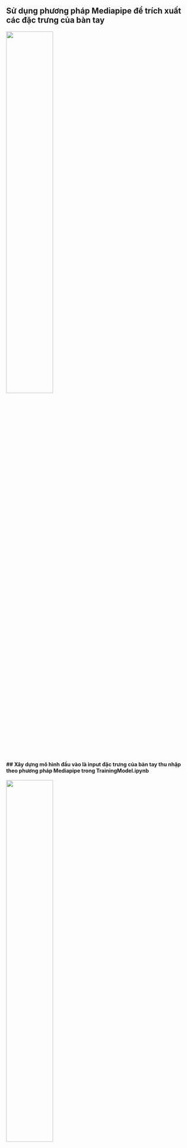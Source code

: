 ## Sử dụng phương pháp Mediapipe để trích xuất các đặc trưng của bàn tay
<img style="width: 50%; height: 50%" src="https://github.com/nhd3009/Sign_Language/assets/90162574/6b1d5222-d5a6-46d6-acc3-977b075bc8f3">
<br/>
<br/>
<b>## Xây dựng mô hình đầu vào là input đặc trưng của bàn tay thu nhập theo phương pháp Mediapipe trong TrainingModel.ipynb</b>
<br/>
<br/>
<img style="width: 50%; height: 50%" src="https://github.com/nhd3009/Sign_Language/assets/90162574/0ed456b1-a8ca-4742-951e-90189811611c">
<br/>
<b>## Dự đoán các đặc trưng của bàn tay đánh giá hiệu suất mô hình</b>
<br/>
<img style="width: 50%; height: 50%" src="https://github.com/nhd3009/Sign_Language/assets/90162574/185e073d-3e44-45a8-b6e6-27660a886fe0">
<br/>
<br/>
<b>## Xây dựng ứng dụng từ kết quả thu được</b>
<br/>
<img style="width: 50%; height: 50%" src="https://github.com/nhd3009/Sign_Language/assets/90162574/aa332df4-eddc-4568-8883-8035af3b1390">
